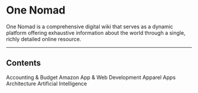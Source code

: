 # One Nomad
One Nomad is a comprehensive digital wiki that serves as a dynamic platform offering exhaustive information about the world through a single, richly detailed online resource.
***
## Contents
Accounting & Budget
Amazon
App & Web Development
Apparel
Apps
Architecture
Artificial Intelligence

